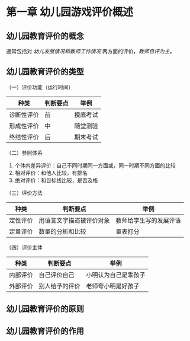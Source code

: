 # 第一章 幼儿园游戏评价概述

## 幼儿园教育评价的概念

通常包括对 *幼儿发展情况和教师工作情况* 两方面的评价，*教师自评为主*。

## 幼儿园教育评价的类型

（一）评价功能（运行时间）

|种类|判断要点|举例|
|--|--|--|
|诊断性评价|前|摸底考试|
|形成性评价| 中| 随堂测验|
|终结性评价 |后 |期末考试|

（二）参照体系

1. 个体内差异评价：自己不同时期同一方面或，同一时期不同方面的比较
2. 相对评价：和他人比较，有排名
3. 绝对评价：和目标线比较，是否及格

（三）评价方法

|种类|判断要点|举例|
|--|--|--|
|定性评价|用语言文字描述被评价对象|教师给学生写的发展评语|
|定量评价|数量的分析和比较|量表打分|

（四）评价主体

|种类|判断要点|举例|
|--|--|--|
|内部评价|自己评价自己|小明认为自己是乖孩子|
|外部评价|别人给予的评价|老师夸小明是好孩子|

## 幼儿园教育评价的原则

## 幼儿园教育评价的作用
